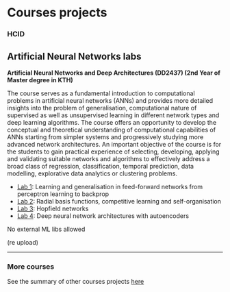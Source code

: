 # Courses projects

### HCID

Artificial Neural Networks labs
------------

**Artificial Neural Networks and Deep Architectures (DD2437) (2nd Year of Master degree in KTH)**

The course serves as a fundamental introduction to computational problems in artificial neural networks (ANNs) and provides more detailed insights into the problem of generalisation, computational nature of supervised as well as unsupervised learning in different network types and deep learning algorithms. The course offers an opportunity to develop the conceptual and theoretical understanding of computational capabilities of ANNs starting from simpler systems and progressively studying more advanced network architectures. An important objective of the course is for the students to gain practical experience of selecting, developing, applying and validating suitable networks and algorithms to effectively address a broad class of regression, classification, temporal prediction, data modelling, explorative data analytics or clustering problems.

* [Lab 1](https://github.com/tgll): Learning and generalisation in feed-forward networks from perceptron learning to backprop
* [Lab 2](https://github.com/tgll): Radial basis functions, competitive learning and self-organisation
* [Lab 3](https://github.com/tgll): Hopfield networks
* [Lab 4](https://github.com/tgll): Deep neural network architectures with autoencoders

No external ML libs allowed

(re upload)

------

### More courses

See the summary of other courses projects [here](https://github.com/tgll/COURSES-PROJECTS-list)